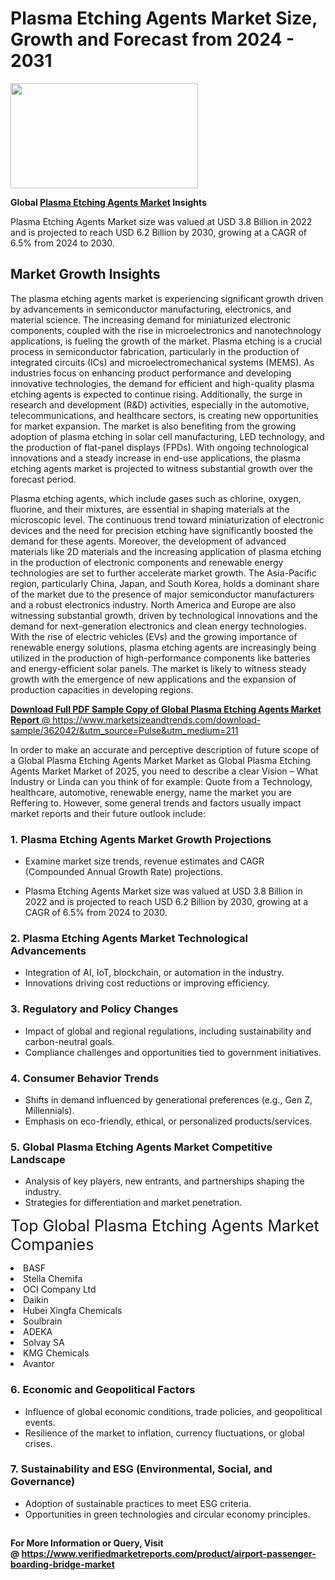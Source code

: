 <H1>Plasma Etching Agents Market Size, Growth and Forecast from 2024 - 2031</H1><img class="aligncenter size-medium wp-image-584254" src="https://thirdeyenews.in/wp-content/uploads/2024/09/Global-Market-Research-300x168.jpeg" alt="" width="300" height="168" /><p><strong>Global&nbsp;<a href="https://www.marketsizeandtrends.com/download-sample/362042/&amp;utm_source=Pulse&amp;utm_medium=211">Plasma Etching Agents Market</a> Insights</strong></p><p>Plasma Etching Agents Market size was valued at USD 3.8 Billion in 2022 and is projected to reach USD 6.2 Billion by 2030, growing at a CAGR of 6.5% from 2024 to 2030.</p><p><h2>Market Growth Insights</h2> <p>The plasma etching agents market is experiencing significant growth driven by advancements in semiconductor manufacturing, electronics, and material science. The increasing demand for miniaturized electronic components, coupled with the rise in microelectronics and nanotechnology applications, is fueling the growth of the market. Plasma etching is a crucial process in semiconductor fabrication, particularly in the production of integrated circuits (ICs) and microelectromechanical systems (MEMS). As industries focus on enhancing product performance and developing innovative technologies, the demand for efficient and high-quality plasma etching agents is expected to continue rising. Additionally, the surge in research and development (R&D) activities, especially in the automotive, telecommunications, and healthcare sectors, is creating new opportunities for market expansion. The market is also benefiting from the growing adoption of plasma etching in solar cell manufacturing, LED technology, and the production of flat-panel displays (FPDs). With ongoing technological innovations and a steady increase in end-use applications, the plasma etching agents market is projected to witness substantial growth over the forecast period.</p> <p><a href="#"></a></p> <p>Plasma etching agents, which include gases such as chlorine, oxygen, fluorine, and their mixtures, are essential in shaping materials at the microscopic level. The continuous trend toward miniaturization of electronic devices and the need for precision etching have significantly boosted the demand for these agents. Moreover, the development of advanced materials like 2D materials and the increasing application of plasma etching in the production of electronic components and renewable energy technologies are set to further accelerate market growth. The Asia-Pacific region, particularly China, Japan, and South Korea, holds a dominant share of the market due to the presence of major semiconductor manufacturers and a robust electronics industry. North America and Europe are also witnessing substantial growth, driven by technological innovations and the demand for next-generation electronics and clean energy technologies. With the rise of electric vehicles (EVs) and the growing importance of renewable energy solutions, plasma etching agents are increasingly being utilized in the production of high-performance components like batteries and energy-efficient solar panels. The market is likely to witness steady growth with the emergence of new applications and the expansion of production capacities in developing regions. <p><a href="#"></p><p><span class=""><strong>Download Full PDF Sample Copy of Global Plasma Etching Agents Market Report</strong> @ <a href="https://www.marketsizeandtrends.com/download-sample/362042/&amp;utm_source=Pulse&amp;utm_medium=211" target="_blank">https://www.marketsizeandtrends.com/download-sample/362042/&amp;utm_source=Pulse&amp;utm_medium=211</a></span></p><p>In order to make an accurate and perceptive description of future scope of a Global&nbsp;Plasma Etching Agents Market Market as Global&nbsp;Plasma Etching Agents Market Market of 2025, you need to describe a clear Vision &ndash; What Industry or Linda can you think of for example: Quote from a Technology, healthcare, automotive, renewable energy, name the market you are Reffering to. However, some general trends and factors usually impact market reports and their future outlook include:</p><h3>1.&nbsp;<strong>Plasma Etching Agents Market Growth Projections</strong></h3><ul><li>Examine market size trends, revenue estimates and CAGR (Compounded Annual Growth Rate) projections.</li><li><p>Plasma Etching Agents Market size was valued at USD 3.8 Billion in 2022 and is projected to reach USD 6.2 Billion by 2030, growing at a CAGR of 6.5% from 2024 to 2030.</p></li></ul><h3>2.&nbsp;<strong>Plasma Etching Agents Market Technological Advancements</strong></h3><ul><li>Integration of AI, IoT, blockchain, or automation in the industry.</li><li>Innovations driving cost reductions or improving efficiency.</li></ul><h3>3.&nbsp;<strong>Regulatory and Policy Changes</strong></h3><ul><li>Impact of global and regional regulations, including sustainability and carbon-neutral goals.</li><li>Compliance challenges and opportunities tied to government initiatives.</li></ul><h3>4.&nbsp;<strong>Consumer Behavior Trends</strong></h3><ul><li>Shifts in demand influenced by generational preferences (e.g., Gen Z, Millennials).</li><li>Emphasis on eco-friendly, ethical, or personalized products/services.</li></ul><h3>5.&nbsp;<strong>Global Plasma Etching Agents Market Competitive Landscape</strong></h3><ul><li>Analysis of key players, new entrants, and partnerships shaping the industry.</li><li>Strategies for differentiation and market penetration.</li></ul><p data-pm-slice="1 1 []"><span style="color: inherit; font-family: inherit; font-size: 25px;">Top Global Plasma Etching Agents Market Companies</span></p><div class="" data-test-id=""><p><li>BASF</li><li> Stella Chemifa</li><li> OCI Company Ltd</li><li> Daikin</li><li> Hubei Xingfa Chemicals</li><li> Soulbrain</li><li> ADEKA</li><li> Solvay SA</li><li> KMG Chemicals</li><li> Avantor</li></p></div><h3>6.&nbsp;<strong>Economic and Geopolitical Factors</strong></h3><ul><li>Influence of global economic conditions, trade policies, and geopolitical events.</li><li>Resilience of the market to inflation, currency fluctuations, or global crises.</li></ul><h3>7.&nbsp;<strong>Sustainability and ESG (Environmental, Social, and Governance)</strong></h3><ul><li>Adoption of sustainable practices to meet ESG criteria.</li><li>Opportunities in green technologies and circular economy principles.</li></ul><h2><strong style="font-size: 14px;">For More Information or Query, Visit @&nbsp;</strong><a style="background-color: #ffffff; font-size: 14px;" href="https://www.marketsizeandtrends.com/report/plasma-etching-agents-market/" target="_blank">https://www.verifiedmarketreports.com/product/airport-passenger-boarding-bridge-market</a></h2>

